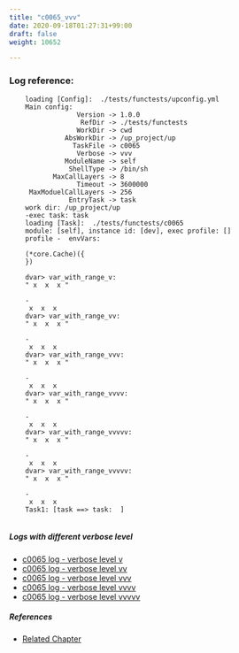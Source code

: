```yaml
---
title: "c0065_vvv"
date: 2020-09-18T01:27:31+99:00
draft: false
weight: 10652

---
```


### Log reference: <no value>

```
    loading [Config]:  ./tests/functests/upconfig.yml
    Main config:
                 Version -> 1.0.0
                  RefDir -> ./tests/functests
                 WorkDir -> cwd
              AbsWorkDir -> /up_project/up
                TaskFile -> c0065
                 Verbose -> vvv
              ModuleName -> self
               ShellType -> /bin/sh
           MaxCallLayers -> 8
                 Timeout -> 3600000
     MaxModuelCallLayers -> 256
               EntryTask -> task
    work dir: /up_project/up
    -exec task: task
    loading [Task]:  ./tests/functests/c0065
    module: [self], instance id: [dev], exec profile: []
    profile -  envVars:
    
    (*core.Cache)({
    })
    
    dvar> var_with_range_v:
    " x  x  x "
    
    -
     x  x  x 
    dvar> var_with_range_vv:
    " x  x  x "
    
    -
     x  x  x 
    dvar> var_with_range_vvv:
    " x  x  x "
    
    -
     x  x  x 
    dvar> var_with_range_vvvv:
    " x  x  x "
    
    -
     x  x  x 
    dvar> var_with_range_vvvvv:
    " x  x  x "
    
    -
     x  x  x 
    dvar> var_with_range_vvvvv:
    " x  x  x "
    
    -
     x  x  x 
    Task1: [task ==> task:  ]
    
```

##### Logs with different verbose level
* [c0065 log - verbose level v](../../logs/c0065_v)
* [c0065 log - verbose level vv](../../logs/c0065_vv)
* [c0065 log - verbose level vvv](../../logs/c0065_vvv)
* [c0065 log - verbose level vvvv](../../logs/c0065_vvvv)
* [c0065 log - verbose level vvvvv](../../logs/c0065_vvvvv)

##### References
* [Related Chapter](../../test-debug/c0065)
